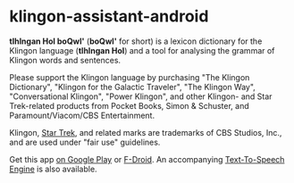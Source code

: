 klingon-assistant-android
=========================

**tlhIngan Hol boQwI'** (**boQwI'** for short) is a lexicon dictionary for the Klingon language (**tlhIngan Hol**) and a tool for analysing the grammar of Klingon words and sentences.

Please support the Klingon language by purchasing "The Klingon Dictionary", "Klingon for the Galactic Traveler", "The Klingon Way", "Conversational Klingon", "Power Klingon", and other Klingon- and Star Trek-related products from Pocket Books, Simon & Schuster, and Paramount/Viacom/CBS Entertainment.

Klingon, [Star Trek](http://startrek.com/), and related marks are trademarks of CBS Studios, Inc., and are used under "fair use" guidelines.

Get this app [on Google Play](https://play.google.com/store/apps/details?id=org.tlhInganHol.android.klingonassistant) or [F-Droid](https://f-droid.org/packages/org.tlhInganHol.android.klingonassistant/). An accompanying [Text-To-Speech Engine](https://play.google.com/store/apps/details?id=org.tlhInganHol.android.klingonttsengine) is also available.
